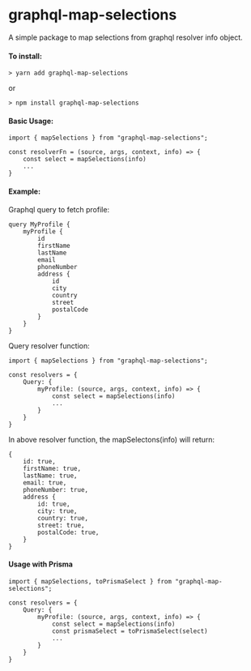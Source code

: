 # graphql-map-selections

A simple package to map selections from graphql resolver info object.

#### To install:

```
> yarn add graphql-map-selections
```

or

```
> npm install graphql-map-selections
```

#### Basic Usage:

```
import { mapSelections } from "graphql-map-selections";

const resolverFn = (source, args, context, info) => {
    const select = mapSelections(info)
    ...
}
```

#### Example:

Graphql query to fetch profile:

```
query MyProfile {
    myProfile {
        id
        firstName
        lastName
        email
        phoneNumber
        address {
            id
            city
            country
            street
            postalCode
        }
    }
}
```

Query resolver function:

```
import { mapSelections } from "graphql-map-selections";

const resolvers = {
    Query: {
        myProfile: (source, args, context, info) => {
            const select = mapSelections(info)
            ...
        }
    }
}
```

In above resolver function, the mapSelectons(info) will return:

```
{
    id: true,
    firstName: true,
    lastName: true,
    email: true,
    phoneNumber: true,
    address {
        id: true,
        city: true,
        country: true,
        street: true,
        postalCode: true,
    }
}
```

#### Usage with Prisma

```
import { mapSelections, toPrismaSelect } from "graphql-map-selections";

const resolvers = {
    Query: {
        myProfile: (source, args, context, info) => {
            const select = mapSelections(info)
            const prismaSelect = toPrismaSelect(select)
            ...
        }
    }
}
```

